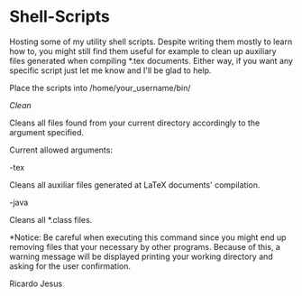 # Shell-Scripts

Hosting some of my utility shell scripts. Despite writing them mostly to learn how to, you might still find them useful for example to clean up auxiliary files generated when compiling *.tex documents. Either way, if you want any specific script just let me know and I'll be glad to help.

Place the scripts into /home/your_username/bin/

*Clean*

Cleans all files found from your current directory accordingly to the argument specified.

Current allowed arguments:

-tex

Cleans all auxiliar files generated at LaTeX documents' compilation.

-java

Cleans all *.class files.

*Notice:
  Be careful when executing this command since you might end up removing files that your necessary by other programs.
  Because of this, a warning message will be displayed printing your working directory and asking for the user confirmation.


Ricardo Jesus
